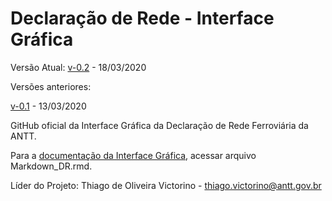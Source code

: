 # Declaração de Rede - Interface Gráfica

Versão Atual: [v-0.2](https://declaracaoderedev02.imfast.io/DR_Interface_Grafica.html) - 18/03/2020

Versões anteriores:

[v-0.1](https://declaracaoderedev01.imfast.io/DR_Interface_Grafica.html) - 13/03/2020

GitHub oficial da Interface Gráfica da Declaração de Rede Ferroviária da ANTT.

Para a [documentação da Interface Gráfica](https://declaracaoderedev01.imfast.io/Markdown_DR.html), acessar arquivo Markdown_DR.rmd.

Líder do Projeto: Thiago de Oliveira Victorino - thiago.victorino@antt.gov.br
